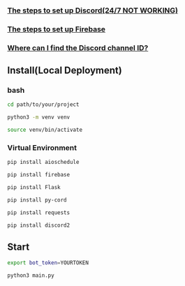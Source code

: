 ### [The steps to set up Discord(24/7 NOT WORKING)](https://ithelp.ithome.com.tw/articles/10328428)   
### [The steps to set up Firebase](https://ithelp.ithome.com.tw/articles/10335720)  
### [Where can I find the Discord channel ID?](https://support.discord.com/hc/en-us/articles/206346498-Where-can-I-find-my-User-Server-Message-ID-)  
## Install(Local Deployment)  
### bash
```sh
cd path/to/your/project 
```

```sh
python3 -m venv venv
```

```sh
source venv/bin/activate
```

### Virtual Environment
```sh
pip install aioschedule  
```

```sh
pip install firebase  
```

```sh
pip install Flask  
```

```sh
pip install py-cord  
```

```sh
pip install requests  
```

```sh
pip install discord2  
```
## Start  
```sh
export bot_token=YOURTOKEN  
```
```sh
python3 main.py  
```
